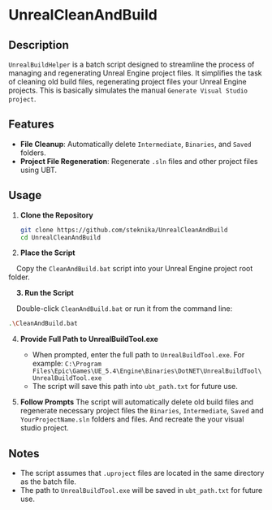 # UnrealCleanAndBuild

## Description

`UnrealBuildHelper` is a batch script designed to streamline the process of managing and regenerating Unreal Engine project files. It simplifies the task of cleaning old build files, regenerating project files your Unreal Engine projects. This is basically simulates the manual `Generate Visual Studio project`.

## Features

- **File Cleanup**: Automatically delete `Intermediate`, `Binaries`, and `Saved` folders.
- **Project File Regeneration**: Regenerate `.sln` files and other project files using UBT.

## Usage

1. **Clone the Repository**
   
   ```bash
   git clone https://github.com/steknika/UnrealCleanAndBuild
   cd UnrealCleanAndBuild
   ```

2. **Place the Script**

    Copy the `CleanAndBuild.bat` script into your Unreal Engine project root folder.



    **3. Run the Script**

    Double-click `CleanAndBuild.bat` or run it from the command line:

```bash
.\CleanAndBuild.bat
```

4. **Provide Full Path to UnrealBuildTool.exe**
   
   - When prompted, enter the full path to `UnrealBuildTool.exe`. For example: `C:\Program Files\Epic\Games\UE_5.4\Engine\Binaries\DotNET\UnrealBuildTool\UnrealBuildTool.exe`
   - The script will save this path into `ubt_path.txt` for future use.

5. **Follow Prompts**
   The script will automatically delete old build files and regenerate necessary project files the `Binaries`, `Intermediate`, `Saved` and `YourProjectName.sln` folders and files. And recreate the your visual studio project. 

## Notes

- The script assumes that `.uproject` files are located in the same directory as the batch file.
- The path to `UnrealBuildTool.exe` will be saved in `ubt_path.txt` for future use.
